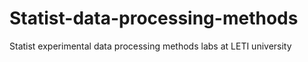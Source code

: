 # Statist-data-processing-methods
Statist experimental data processing methods labs at LETI university
